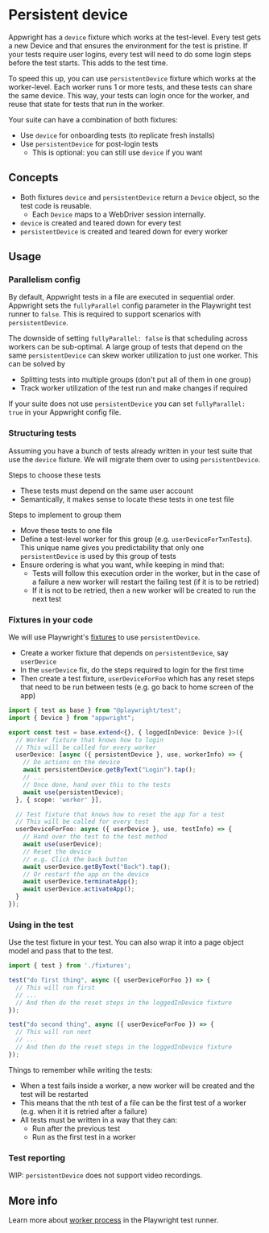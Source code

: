 # Persistent device

Appwright has a `device` fixture which works at the test-level. Every test gets a new Device
and that ensures the environment for the test is pristine. If your tests require user logins,
every test will need to do some login steps before the test starts. This adds to the test time.

To speed this up, you can use `persistentDevice` fixture which works at the worker-level. Each
worker runs 1 or more tests, and these tests can share the same device. This way, your tests
can login once for the worker, and reuse that state for tests that run in the worker.

Your suite can have a combination of both fixtures:
- Use `device` for onboarding tests (to replicate fresh installs)
- Use `persistentDevice` for post-login tests
  - This is optional: you can still use `device` if you want

## Concepts

- Both fixtures `device` and `persistentDevice` return a `Device` object, so the test code
  is reusable.
  - Each `Device` maps to a WebDriver session internally.
- `device` is created and teared down for every test
- `persistentDevice` is created and teared down for every worker

## Usage

### Parallelism config

By default, Appwright tests in a file are executed in sequential order. Appwright sets the
`fullyParallel` config parameter in the Playwright test runner to `false`. This is
required to support scenarios with `persistentDevice`.

The downside of setting `fullyParallel: false` is that scheduling across workers can
be sub-optimal. A large group of tests that depend on the same `persistentDevice`
can skew worker utilization to just one worker. This can be solved by
- Splitting tests into multiple groups (don't put all of them in one group)
- Track worker utilization of the test run and make changes if required

If your suite does not use `persistentDevice` you can set `fullyParallel: true` in
your Appwright config file.

### Structuring tests

Assuming you have a bunch of tests already written in your test suite that
use the `device` fixture. We will migrate them over to using `persistentDevice`.

Steps to choose these tests
- These tests must depend on the same user account
- Semantically, it makes sense to locate these tests in one test file

Steps to implement to group them
- Move these tests to one file
- Define a test-level worker for this group (e.g. `userDeviceForTxnTests`). This
  unique name gives you predictability that only one `persistentDevice` is used by this
  group of tests
- Ensure ordering is what you want, while keeping in mind that:
  - Tests will follow this execution order in the worker, but in the case of a failure
    a new worker will restart the failing test (if it is to be retried)
  - If it is not to be retried, then a new worker will be created to run the next test

### Fixtures in your code

We will use Playwright's [fixtures](https://playwright.dev/docs/test-fixtures) to use
`persistentDevice`.

- Create a worker fixture that depends on `persistentDevice`, say `userDevice`
- In the `userDevice` fix, do the steps required to login for the first time
- Then create a test fixture, `userDeviceForFoo` which has any reset steps that
  need to be run between tests (e.g. go back to home screen of the app)

```ts
import { test as base } from "@playwright/test";
import { Device } from "appwright";

export const test = base.extend<{}, { loggedInDevice: Device }>({
  // Worker fixture that knows how to login
  // This will be called for every worker
  userDevice: [async ({ persistentDevice }, use, workerInfo) => {
    // Do actions on the device
    await persistentDevice.getByText("Login").tap();
    // ...
    // Once done, hand over this to the tests
    await use(persistentDevice);
  }, { scope: 'worker' }],

  // Test fixture that knows how to reset the app for a test
  // This will be called for every test
  userDeviceForFoo: async ({ userDevice }, use, testInfo) => {
    // Hand over the test to the test method
    await use(userDevice);
    // Reset the device
    // e.g. Click the back button
    await userDevice.getByText("Back").tap();
    // Or restart the app on the device
    await userDevice.terminateApp();
    await userDevice.activateApp();
  }
});
```

### Using in the test

Use the test fixture in your test. You can also wrap it into a page object model
and pass that to the test.

```ts
import { test } from './fixtures';

test("do first thing", async ({ userDeviceForFoo }) => {
  // This will run first
  // ...
  // And then do the reset steps in the loggedInDevice fixture
});

test("do second thing", async ({ userDeviceForFoo }) => {
  // This will run next
  // ...
  // And then do the reset steps in the loggedInDevice fixture
});
```

Things to remember while writing the tests:

- When a test fails inside a worker, a new worker will be created and the test
  will be restarted
- This means that the nth test of a file can be the first test of a worker (e.g. when it
  it is retried after a failure)
- All tests must be written in a way that they can:
  - Run after the previous test
  - Run as the first test in a worker

### Test reporting

WIP: `persistentDevice` does not support video recordings.

## More info

Learn more about [worker process](https://playwright.dev/docs/test-parallel) in the
Playwright test runner.
